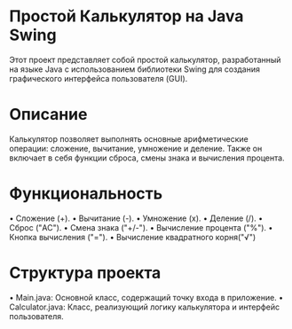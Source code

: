 # Простой Калькулятор на Java Swing
Этот проект представляет собой простой калькулятор, разработанный на языке Java с использованием библиотеки Swing для создания графического интерфейса пользователя (GUI).

# Описание
Калькулятор позволяет выполнять основные арифметические операции: сложение, вычитание, умножение и деление. Также он включает в себя функции сброса, смены знака и вычисления процента.

# Функциональность
•  Сложение (+).
•  Вычитание (-).
•  Умножение (x).
•  Деление (/).
•  Сброс ("AC").
•  Смена знака ("+/-").
•  Вычисление процента ("%").
•  Кнопка вычисления ("=").
•  Вычисление квадратного корня("√")

# Структура проекта
•   Main.java: Основной класс, содержащий точку входа в приложение.
•   Calculator.java: Класс, реализующий логику калькулятора и интерфейс пользователя.
